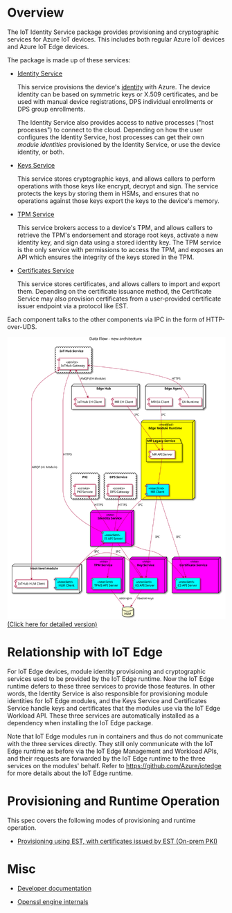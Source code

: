 # Overview

The IoT Identity Service package provides provisioning and cryptographic services for Azure IoT devices. This includes both regular Azure IoT devices and Azure IoT Edge devices.

The package is made up of these services:

- [Identity Service](identity-service.md)

    This service provisions the device's [identity](https://docs.microsoft.com/azure/iot-hub/iot-hub-devguide-identity-registry) with Azure. The device identity can be based on symmetric keys or X.509 certificates, and be used with manual device registrations, DPS individual enrollments or DPS group enrollments.

    The Identity Service also provides access to native processes ("host processes") to connect to the cloud. Depending on how the user configures the Identity Service, host processes can get their own *module identities* provisioned by the Identity Service, or use the device identity, or both.


- [Keys Service](keys-service.md)

    This service stores cryptographic keys, and allows callers to perform operations with those keys like encrypt, decrypt and sign. The service protects the keys by storing them in HSMs, and ensures that no operations against those keys export the keys to the device's memory.

- [TPM Service](tpm-service.md)

    This service brokers access to a device's TPM, and allows callers to retrieve the TPM's endorsement and storage root keys, activate a new identity key, and sign data using a stored identity key. The TPM service is the only service with permissions to access the TPM, and exposes an API which ensures the integrity of the keys stored in the TPM.

- [Certificates Service](certificates-service.md)

    This service stores certificates, and allows callers to import and export them. Depending on the certificate issuance method, the Certificate Service may also provision certificates from a user-provided certificate issuer endpoint via a protocol like EST.


Each component talks to the other components via IPC in the form of HTTP-over-UDS.

![New component overview](img/new-component-overview-simple.svg)
[(Click here for detailed version)](img/new-component-overview-detailed.svg)


# Relationship with IoT Edge

For IoT Edge devices, module identity provisioning and cryptographic services used to be provided by the IoT Edge runtime. Now the IoT Edge runtime defers to these three services to provide those features. In other words, the Identity Service is also responsible for provisioning module identities for IoT Edge modules, and the Keys Service and Certificates Service handle keys and certificates that the modules use via the IoT Edge Workload API. These three services are automatically installed as a dependency when installing the IoT Edge package.

Note that IoT Edge modules run in containers and thus do not communicate with the three services directly. They still only communicate with the IoT Edge runtime as before via the IoT Edge Management and Workload APIs, and their requests are forwarded by the IoT Edge runtime to the three services on the modules' behalf. Refer to <https://github.com/Azure/iotedge> for more details about the IoT Edge runtime.


# Provisioning and Runtime Operation

This spec covers the following modes of provisioning and runtime operation.

- [Provisioning using EST, with certificates issued by EST (On-prem PKI)](est-ca.md)


# Misc

- [Developer documentation](dev/index.md)

- [Openssl engine internals](openssl-engine-internals.md)

